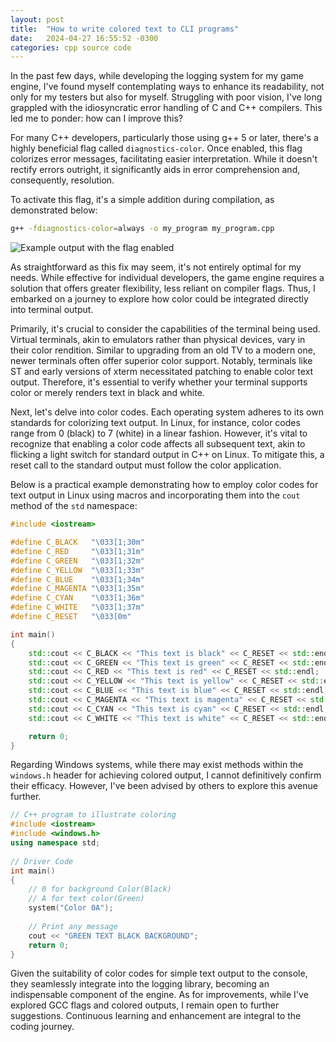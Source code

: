```yaml
---
layout: post
title:  "How to write colored text to CLI programs"
date:   2024-04-27 16:55:52 -0300 
categories: cpp source code
---
```


In the past few days, while developing the logging system for my game
engine, I've found myself contemplating ways to enhance its
readability, not only for my testers but also for myself. Struggling
with poor vision, I've long grappled with the idiosyncratic error
handling of C and C++ compilers. This led me to ponder: how can I
improve this?

For many C++ developers, particularly those using g++ 5 or later,
there's a highly beneficial flag called `diagnostics-color`. Once
enabled, this flag colorizes error messages, facilitating easier
interpretation. While it doesn't rectify errors outright, it
significantly aids in error comprehension and, consequently,
resolution.

To activate this flag, it's a simple addition during compilation, as demonstrated below:

```sh
g++ -fdiagnostics-color=always -o my_program my_program.cpp
```

![Example output with the flag enabled](/dvrbs/assets/images/posts/color-text-gcc-example.png)

As straightforward as this fix may seem, it's not entirely optimal for
my needs. While effective for individual developers, the game engine
requires a solution that offers greater flexibility, less reliant on
compiler flags. Thus, I embarked on a journey to explore how color
could be integrated directly into terminal output.

Primarily, it's crucial to consider the capabilities of the terminal
being used. Virtual terminals, akin to emulators rather than physical
devices, vary in their color rendition. Similar to upgrading from an
old TV to a modern one, newer terminals often offer superior color
support. Notably, terminals like ST and early versions of xterm
necessitated patching to enable color text output. Therefore, it's
essential to verify whether your terminal supports color or merely
renders text in black and white.

Next, let's delve into color codes. Each operating system adheres to
its own standards for colorizing text output. In Linux, for instance,
color codes range from 0 (black) to 7 (white) in a linear
fashion. However, it's vital to recognize that enabling a color code
affects all subsequent text, akin to flicking a light switch for
standard output in C++ on Linux. To mitigate this, a reset call to the
standard output must follow the color application.

Below is a practical example demonstrating how to employ color codes
for text output in Linux using macros and incorporating them into the
`cout` method of the `std` namespace:

```c++
#include <iostream>

#define C_BLACK   "\033[1;30m"
#define C_RED     "\033[1;31m"
#define C_GREEN   "\033[1;32m"
#define C_YELLOW  "\033[1;33m"
#define C_BLUE    "\033[1;34m"
#define C_MAGENTA "\033[1;35m"
#define C_CYAN    "\033[1;36m"
#define C_WHITE   "\033[1;37m"
#define C_RESET   "\033[0m"

int main()
{
    std::cout << C_BLACK << "This text is black" << C_RESET << std::endl;
    std::cout << C_GREEN << "This text is green" << C_RESET << std::endl;
    std::cout << C_RED << "This text is red" << C_RESET << std::endl;
    std::cout << C_YELLOW << "This text is yellow" << C_RESET << std::endl;
    std::cout << C_BLUE << "This text is blue" << C_RESET << std::endl;
    std::cout << C_MAGENTA << "This text is magenta" << C_RESET << std::endl;
    std::cout << C_CYAN << "This text is cyan" << C_RESET << std::endl;
    std::cout << C_WHITE << "This text is white" << C_RESET << std::endl;

    return 0;
}
```

Regarding Windows systems, while there may exist methods within the
`windows.h` header for achieving colored output, I cannot definitively
confirm their efficacy. However, I've been advised by others to
explore this avenue further.

```c++
// C++ program to illustrate coloring 
#include <iostream>
#include <windows.h> 
using namespace std; 
  
// Driver Code 
int main() 
{ 
    // 0 for background Color(Black) 
    // A for text color(Green) 
    system("Color 0A"); 
  
    // Print any message 
    cout << "GREEN TEXT BLACK BACKGROUND"; 
    return 0;
} 
```

Given the suitability of color codes for simple text output to the
console, they seamlessly integrate into the logging library, becoming
an indispensable component of the engine. As for improvements, while
I've explored GCC flags and colored outputs, I remain open to further
suggestions. Continuous learning and enhancement are integral to the
coding journey.